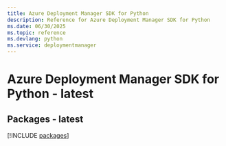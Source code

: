 ```yaml
---
title: Azure Deployment Manager SDK for Python
description: Reference for Azure Deployment Manager SDK for Python
ms.date: 06/30/2025
ms.topic: reference
ms.devlang: python
ms.service: deploymentmanager
---
```

# Azure Deployment Manager SDK for Python - latest
## Packages - latest
[!INCLUDE [packages](deployment-manager-index.md)]
